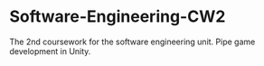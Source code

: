 # Software-Engineering-CW2
The 2nd coursework for the software engineering unit. Pipe game development in Unity.